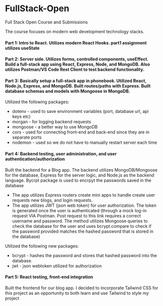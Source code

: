 # FullStack-Open
Full Stack Open Course and Submissions

The course focuses on modern web development technology stacks.

#### Part 1: Intro to React. Utilizes modern React Hooks. part1 assignment utilizes useState  

#### Part 2: Server side. Utilizes forms, controlled components, useEffect. Build a full-stack app using React, Express, Node, and MongoDB. Also utilizes Postman/VS Code Rest Client to test backend functionality.  

#### Part 3: Basically setup a full-stack app in phonebook. Utilized React, Node.js, Express, and MongoDB. Built routes/paths with Express. Built database schemas and models with Mongoose in MongoDB.  
Utilized the following packages:  
- dotenv - used to save environment variables (port, database url, api keys etc)   
- morgan - for logging backend requests   
- mongoose - a better way to use MongoDB     
- cors - used for connecting front-end and back-end since they are in separate ports  
- nodemon - used so we do not have to manually restart server each time  

#### Part 4: Backend testing, user administration, and user authentication/authorization
Built the backend for a Blog app. The backend utilizes MongoDB/Mongoose for the database, Express for 
the server logic, and Node.js as the backend language. Bycrpt package is used to encrpyt the passwords saved in the database

- The app utilizes Express routers create mini apps to handle create user requests new blogs, and login requests. 
- The app utilizes JWT (json web token) for user authorization. The token is generated once the user is authenticated (through a mock log-in request VIA Postman. Post request to this link requires a correct username and password. The method utilizes Mongoose queries to check the database for the user and uses bcrypt.compare to check if the password provided matches the hashed password that is stored in the database)

Utilized the following new packages:
- bcrypt - hashes the password and stores that hashed password into the database. 
- jwt - json webtoken utilized for authorization 
     
#### Part 5: React testing, front-end integration
Built the frontend for our blog app. I decided to incorporate Tailwind CSS for this project as an opportunity to both learn and use Tailwind to style my project 
